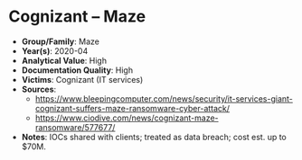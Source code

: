 # Cognizant – Maze
- **Group/Family**: Maze
- **Year(s)**: 2020-04
- **Analytical Value**: High
- **Documentation Quality**: High
- **Victims**: Cognizant (IT services)
- **Sources**:
  - https://www.bleepingcomputer.com/news/security/it-services-giant-cognizant-suffers-maze-ransomware-cyber-attack/
  - https://www.ciodive.com/news/cognizant-maze-ransomware/577677/
- **Notes**: IOCs shared with clients; treated as data breach; cost est. up to $70M.

